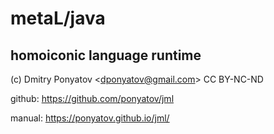 # metaL/java
## homoiconic language runtime

(c) Dmitry Ponyatov <<dponyatov@gmail.com>> CC BY-NC-ND

github: https://github.com/ponyatov/jml

manual: https://ponyatov.github.io/jml/
